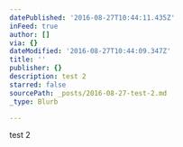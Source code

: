 ```yaml
---
datePublished: '2016-08-27T10:44:11.435Z'
inFeed: true
author: []
via: {}
dateModified: '2016-08-27T10:44:09.347Z'
title: ''
publisher: {}
description: test 2
starred: false
sourcePath: _posts/2016-08-27-test-2.md
_type: Blurb

---
```

test 2